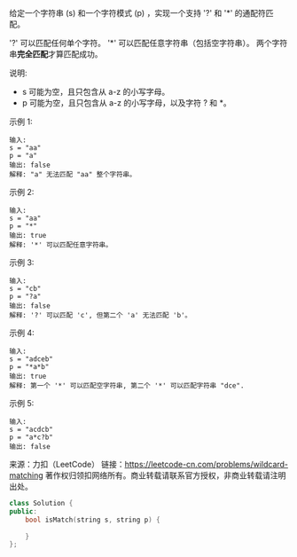 给定一个字符串 (s) 和一个字符模式 (p) ，实现一个支持 '?' 和 '*' 的通配符匹配。

'?' 可以匹配任何单个字符。
'*' 可以匹配任意字符串（包括空字符串）。
两个字符串**完全匹配**才算匹配成功。

说明:

+ s 可能为空，且只包含从 a-z 的小写字母。
+ p 可能为空，且只包含从 a-z 的小写字母，以及字符 ? 和 *。

示例 1:

    输入:
    s = "aa"
    p = "a"
    输出: false
    解释: "a" 无法匹配 "aa" 整个字符串。

示例 2:

    输入:
    s = "aa"
    p = "*"
    输出: true
    解释: '*' 可以匹配任意字符串。

示例 3:

    输入:
    s = "cb"
    p = "?a"
    输出: false
    解释: '?' 可以匹配 'c', 但第二个 'a' 无法匹配 'b'。

示例 4:

    输入:
    s = "adceb"
    p = "*a*b"
    输出: true
    解释: 第一个 '*' 可以匹配空字符串, 第二个 '*' 可以匹配字符串 "dce".

示例 5:

    输入:
    s = "acdcb"
    p = "a*c?b"
    输出: false

来源：力扣（LeetCode）
链接：https://leetcode-cn.com/problems/wildcard-matching
著作权归领扣网络所有。商业转载请联系官方授权，非商业转载请注明出处。

```c++
class Solution {
public:
    bool isMatch(string s, string p) {
        
    }
};
```

